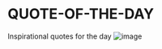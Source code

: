 # QUOTE-OF-THE-DAY
Inspirational quotes for the day
![image](https://user-images.githubusercontent.com/85581002/160333199-1088baec-d52d-42bf-aaa3-d33adb4f86a4.png)
